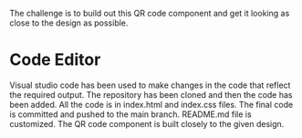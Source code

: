 
The challenge is to build out this QR code component and get it looking as close to the design as possible.


# Code Editor
Visual studio code has been used to make changes in the code that reflect the required output.
The repository has been cloned and then the code has been added.
All the code is in index.html and index.css files.
The final code is committed and pushed to the main branch.
README.md file is customized.
The QR code component is built closely to the given design.



